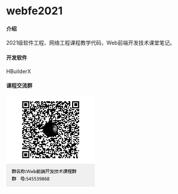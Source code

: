 # webfe2021

#### 介绍
2021级软件工程、网络工程课程教学代码，Web前端开发技术课堂笔记。

#### 开发软件
HBuilderX

#### 课程交流群
<img src="qq.png"/>
